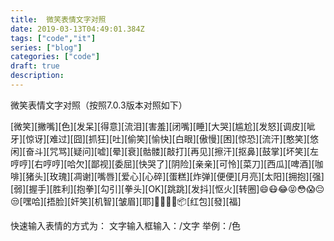 ```yaml
---
title:  微笑表情文字对照
date: 2019-03-13T04:49:01.384Z
tags: ["code","it"]
series: ["blog"]
categories: ["code"]
draft: true
description:
---
```


微笑表情文字对照（按照7.0.3版本对照如下）

[微笑][撇嘴][色][发呆][得意][流泪][害羞][闭嘴][睡][大哭][尴尬][发怒][调皮][呲牙][惊讶][难过][囧][抓狂][吐][偷笑][愉快][白眼][傲慢][困][惊恐][流汗][憨笑][悠闲][奋斗][咒骂][疑问][嘘][晕][衰][骷髅][敲打][再见][擦汗][抠鼻][鼓掌][坏笑][左哼哼][右哼哼][哈欠][鄙视][委屈][快哭了][阴险][亲亲][可怜][菜刀][西瓜][啤酒][咖啡][猪头][玫瑰][凋谢][嘴唇][爱心][心碎][蛋糕][炸弹][便便][月亮][太阳][拥抱][强][弱][握手][胜利][抱拳][勾引][拳头][OK][跳跳][发抖][怄火][转圈]😄😷😂😝😳😱😔😒[嘿哈][捂脸][奸笑][机智][皱眉][耶]👻🙏💪🎉📦[红包][發][福] 

快速输入表情的方式为：
文字输入框输入：/文字
举例：/色